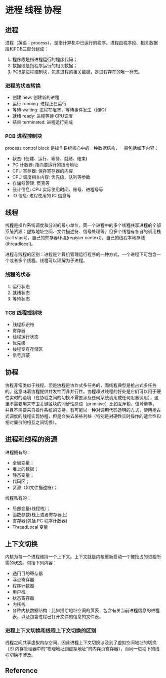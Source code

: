 # 进程 线程 协程

## 进程

进程（英语：process），是指计算机中已运行的程序。进程由程序段、相关数据段和PCB三部分组成：

1. 程序段是指进程运行的程序代码；
2. 数据段是指程序运行的相关数据；
3. PCB是进程控制块，包含进程的相关数据，是进程存在的唯一标志。

### 进程的状态转换

- 创建 new: 创建新的进程
- 运行 running: 进程正在运行
- 等待 waiting: 进程在阻塞，等待事件发生（如IO）
- 就绪 ready: 进程等待 CPU调度
- 结束 terminated: 进程运行完成

### PCB 进程控制块

process control block 是操作系统核心中的一种数据结构，一般包括如下内容：

- 状态: (创建、运行、等待、就绪、结束)
- PC 计数器: 指向要运行的指令地址
- CPU 寄存器: 保存寄存器的内容
- CPU 调度相关内容: 优先级、队列等参数
- 存储器管理: 页表等
- 统计信息: CPU 实际使用时间、账号、进程号等
- IO 信息: 进程使用的 IO 信息等

## 线程

线程是操作系统调度和分派的最小单位，同一个进程中的多个线程共享进程的全部系统资源：虚拟地址空间、文件描述符、信号处理等。但多个线程有各自的调用栈(call stack)，自己的寄存器环境(register context)，自己的线程本地存储(threadlocal)。

进程与线程的区别：进程是计算机管理运行程序的一种方式，一个进程下可包含一个或者多个线程。线程可以理解为子进程。

### 线程的状态

1. 运行状态
2. 就绪状态
3. 等待状态

### TCB 线程控制块

- 线程标识符
- 寄存器
- 线程运行状态
- 优先级
- 线程专有存储区
- 信号屏蔽

## 协程

协程非常类似于线程。但是协程是协作式多任务的，而线程典型是抢占式多任务的。这意味着协程提供并发性而非并行性。协程超过线程的好处是它们可以用于硬性实时的语境（在协程之间的切换不需要涉及任何系统调用或任何阻塞调用），这里不需要用来守卫关键区块的同步性原语（primitive）比如互斥锁、信号量等，并且不需要来自操作系统的支持。有可能以一种对调用代码透明的方式，使用抢占式调度的线程实现协程，但是会失去某些利益（特别是对硬性实时操作的适合性和相对廉价的相互之间切换）。

## 进程和线程的资源

进程拥有的：

- 全局变量；
- 堆上的数据；
- 静态变量；
- 代码区；
- 资源（如文件描述符）；

线程私有的：

- 局部变量(线程栈)；
- 函数参数(栈上或者寄存器上)
- 寄存器(包括 PC 程序计数器)
- ThreadLocal 变量

## 上下文切换

内核为每一个进程维持一个上下文。上下文就是内核重新启动一个被抢占的进程所需的状态。包括下列内容：

- 通用目的寄存器
- 浮点寄存器
- 程序计数器
- 用户栈
- 状态寄存器
- 内核栈
- 各种内核数据结构：比如描绘地址空间的页表，包含有关当前进程信息的进程表，以及包含进程已打开文件的信息的文件表。

### 进程上下文切换和线程上下文切换的区别

线程之间共享虚拟内存空间，因此进程上下文切换涉及到了虚拟空间地址的切换（即 内存管理器中的”物理地址到虚拟地址“的内存页寄存器），而同一进程下的线程切换不涉及。

## Reference
